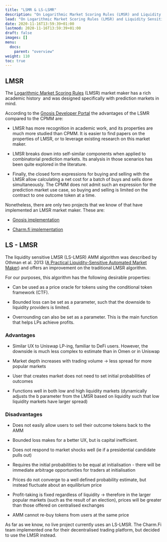 ```yaml
---
title: "LSMR & LS-LSMR"
description: "On Logarithmic Market Scoring Rules (LMSR) and Liquidity Sensitive LSMRs ."
lead: "On Logarithmic Market Scoring Rules (LMSR) and Liquidity Sensitive LSMRs."
date: 2020-11-16T13:59:39+01:00
lastmod: 2020-11-16T13:59:39+01:00
draft: false
images: []
menu:
  docs:
    parent: "overview"
weight: 110
toc: true
---
```


## LMSR

The [Logarithmic Market Scoring Rules](http://mason.gmu.edu/~rhanson/mktscore.pdf) (LMSR) market maker has a rich academic history  and was designed specifically with prediction markets in mind.

According to the [Gnosis Developer Portal](https://docs.gnosis.io/conditionaltokens/docs/introduction3/) the advantages of the LSMR compared to the CPMM are:

-   LMSR has more recognition in academic work, and its properties are much more studied than CPMM. It is easier to find papers on the properties of LMSR, or to leverage existing research on this market maker.

-   LMSR breaks down into self-similar components when applied to combinatorial prediction markets. Its analysis in those scenarios has been quite explored in the literature. 

-   Finally, the closed form expressions for buying and selling with the LMSR allow calculating a net cost for a batch of buys and sells done simultaneously. The CPMM does not admit such an expression for the prediction market use case, so buying and selling is limited on the contract to one outcome token at a time.

Nonetheless, there are only two projects that we know of that have implemented an LMSR market maker. These are:

-   [Gnosis implementation](https://github.com/gnosis/conditional-tokens-market-makers)

-   [Charm.fi implementation](https://github.com/charmfinance/charm-options)

## LS - LMSR

The liquidity sensitive LMSR (LS-LMSR) AMM algorithm was described by Othman et al. 2013 ([A Practical Liquidity-Sensitive Automated Market Maker](https://www.cs.cmu.edu/~./sandholm/liquidity-sensitive%20automated%20market%20maker.teac.pdf)) and offers an improvement on the traditional LMSR algorithm.

For our purposes, this algorithm has the following desirable properties: 

-   Can be used as a price oracle for tokens using the conditional token framework (CTF).

-   Bounded loss can be set as a parameter, such that the downside to liquidity providers is limited. 

-   Overrounding can also be set as a parameter. This is the main function that helps LPs achieve profits.


### Advantages

-   Similar UX to Uniswap LP-ing, familiar to DeFi users. However, the downside is much less complex to estimate than in Omen or in Uniswap

-   Market depth increases with trading volume -> less spread for more popular markets

-   User that creates market does not need to set initial probabilities of outcomes

-   Functions well in both low and high liquidity markets (dynamically adjusts the b parameter from the LMSR based on liquidity such that low liquidity markets have larger spread)

### Disadvantages

-   Does not easily allow users to sell their outcome tokens back to the AMM

-   Bounded loss makes for a better UX, but is capital inefficient. 

-   Does not respond to market shocks well (ie if a presidential candidate pulls out)

-   Requires the initial probabilities to be equal at initialisation - there will be immediate arbitrage opportunities for traders at initialisation

-   Prices do not converge to a well defined probability estimate, but instead fluctuate about an equilibrium price

-   Profit-taking is fixed regardless of liquidity -> therefore in the larger popular markets (such as the result of an election), prices will be greater than those offered on centralised exchanges 

-   AMM cannot re-buy tokens from users at the same price

As far as we know, no live project currently uses an LS-LMSR. The Charm.Fi team implemented one for their decentralised trading platform, but decided to use the LMSR instead.
